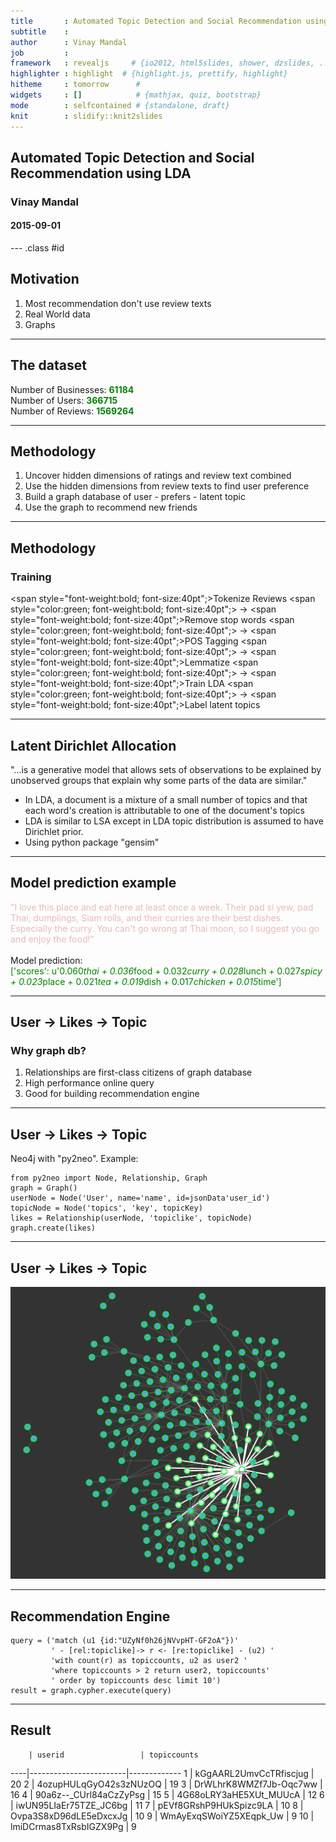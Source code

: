 ```yaml
---
title       : Automated Topic Detection and Social Recommendation using Latent Dirichlet Allocation
subtitle    : 
author      : Vinay Mandal
job         : 
framework   : revealjs     # {io2012, html5slides, shower, dzslides, ...}
highlighter : highlight  # {highlight.js, prettify, highlight}
hitheme     : tomorrow      # 
widgets     : []            # {mathjax, quiz, bootstrap}
mode        : selfcontained # {standalone, draft}
knit        : slidify::knit2slides
---
```


## Automated Topic Detection and Social Recommendation using LDA
### Vinay Mandal
#### 2015-09-01



--- .class #id 

## Motivation
1. Most recommendation don't use review texts
2. Real World data
3. Graphs

---

## The dataset

Number of Businesses: <span style="color:green; font-weight:bold">61184</span>
<br>
Number of Users: <span style="color:green; font-weight:bold">366715</span>
<br>
Number of Reviews: <span style="color:green; font-weight:bold">1569264</span>

---

## Methodology
1. Uncover hidden dimensions of ratings and review text combined
2. Use the hidden dimensions from review texts to find user preference
3. Build a graph database of user - prefers - latent topic
4. Use the graph to recommend new friends

---

## Methodology
### Training
<span style="font-weight:bold; font-size:40pt";>Tokenize Reviews<span>
<span style="color:green; font-weight:bold; font-size:40pt";> &#8594;</span>
<span style="font-weight:bold; font-size:40pt";>Remove stop words<span>
<span style="color:green; font-weight:bold; font-size:40pt";> &#8594;</span>
<span style="font-weight:bold; font-size:40pt";>POS Tagging</span>
<span style="color:green; font-weight:bold; font-size:40pt";> &#8594;</span>
<span style="font-weight:bold; font-size:40pt";>Lemmatize<span>
<span style="color:green; font-weight:bold; font-size:40pt";> &#8594;</span>
<span style="font-weight:bold; font-size:40pt";>Train LDA</span>
<span style="color:green; font-weight:bold; font-size:40pt";> &#8594;</span>
<span style="font-weight:bold; font-size:40pt";>Label latent topics</span>

---

## Latent Dirichlet Allocation
"...is a generative model that allows sets of observations to be explained by unobserved groups that explain why some parts of the data are similar." 
<br>
- In LDA, a document is a mixture of a small number of topics and that each word's creation is attributable to one of the document's topics 
- LDA is similar to LSA except in LDA topic distribution is assumed to have Dirichlet prior.
- Using python package "gensim"

---

## Model prediction example

<span style="color:#EAB9B9">"I love this place and eat here at least once a week. Their pad si yew, pad Thai, dumplings, Siam rolls, and their curries are their best dishes. Especially the curry. You can't go wrong at Thai moon, so I suggest you go and enjoy the food!"</span>
<br><br>
Model prediction: 
<br><span style="color:green">['scores': u'0.060*thai + 0.036*food + 0.032*curry + 0.028*lunch + 0.027*spicy + 0.023*place + 0.021*tea + 0.019*dish + 0.017*chicken + 0.015*time']</span>

---

## User &#8594; Likes &#8594; Topic
### Why graph db?
1. Relationships are first-class citizens of graph database
2. High performance online query
3. Good for building recommendation engine

---

## User &#8594; Likes &#8594; Topic
Neo4j with "py2neo". Example:
```
from py2neo import Node, Relationship, Graph
graph = Graph()
userNode = Node('User', name='name', id=jsonData'user_id')
topicNode = Node('topics', 'key', topicKey)
likes = Relationship(userNode, 'topiclike', topicNode)
graph.create(likes)
```

---

## User &#8594; Likes &#8594; Topic
![height](assets/img/topic_graph.png)

---

## Recommendation Engine
```
query = ('match (u1 {id:"UZyNf0h26jNVvpHT-GF2oA"})'
         ' - [rel:topiclike]-> r <- [re:topiclike] - (u2) '
         'with count(r) as topiccounts, u2 as user2 '
         'where topiccounts > 2 return user2, topiccounts'
         ' order by topiccounts desc limit 10')
result = graph.cypher.execute(query)
```

---
## Result

        | userid                 | topiccounts
----|------------------------|-------------
  1 | kGgAARL2UmvCcTRfiscjug |          20
  2 | 4ozupHULqGyO42s3zNUzOQ |          19
  3 | DrWLhrK8WMZf7Jb-Oqc7ww |          16
  4 | 90a6z--_CUrl84aCzZyPsg |          15
  5 | 4G68oLRY3aHE5XUt_MUUcA |          12
  6 | iwUN95LIaEr75TZE_JC6bg |          11
  7 | pEVf8GRshP9HUkSpizc9LA |          10
  8 | Ovpa3S8xD96dLE5eDxcxJg |          10
  9 | WmAyExqSWoiYZ5XEqpk_Uw |           9
 10 | lmiDCrmas8TxRsbIGZX9Pg |           9
 
